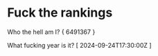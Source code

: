 # Fuck the rankings

Who the hell am I?
{ 6491367 }

What fucking year is it?
[ 2024-09-24T17:30:00Z ]
